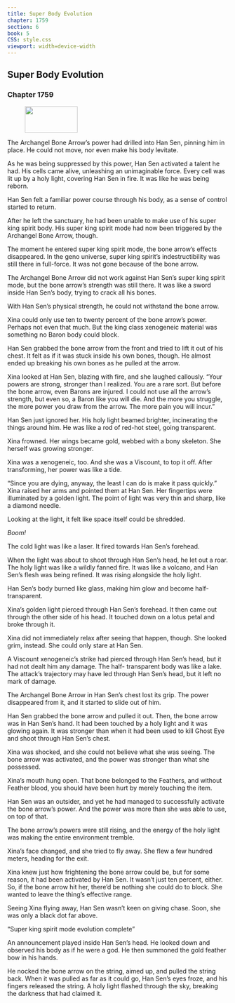 ```yaml
---
title: Super Body Evolution
chapter: 1759
section: 6
book: 5
CSS: style.css
viewport: width=device-width
---
```


## Super Body Evolution

### Chapter 1759

<figure>
	<img src="../Images/gem.gif" alt="" id="gem" width="120" height="60" />
</figure>

The Archangel Bone Arrow’s power had drilled into Han Sen, pinning him in place. He could not move, nor even make his body levitate.

As he was being suppressed by this power, Han Sen activated a talent he had. His cells came alive, unleashing an unimaginable force. Every cell was lit up by a holy light, covering Han Sen in fire. It was like he was being reborn.

Han Sen felt a familiar power course through his body, as a sense of control started to return.

After he left the sanctuary, he had been unable to make use of his super king spirit body. His super king spirit mode had now been triggered by the Archangel Bone Arrow, though.

The moment he entered super king spirit mode, the bone arrow’s effects disappeared. In the geno universe, super king spirit’s indestructibility was still there in full-force. It was not gone because of the bone arrow.

The Archangel Bone Arrow did not work against Han Sen’s super king spirit mode, but the bone arrow’s strength was still there. It was like a sword inside Han Sen’s body, trying to crack all his bones.

With Han Sen’s physical strength, he could not withstand the bone arrow.

Xina could only use ten to twenty percent of the bone arrow’s power. Perhaps not even that much. But the king class xenogeneic material was something no Baron body could block.

Han Sen grabbed the bone arrow from the front and tried to lift it out of his chest. It felt as if it was stuck inside his own bones, though. He almost ended up breaking his own bones as he pulled at the arrow.

Xina looked at Han Sen, blazing with fire, and she laughed callously. “Your powers are strong, stronger than I realized. You are a rare sort. But before the bone arrow, even Barons are injured. I could not use all the arrow’s strength, but even so, a Baron like you will die. And the more you struggle, the more power you draw from the arrow. The more pain you will incur.”

Han Sen just ignored her. His holy light beamed brighter, incinerating the things around him. He was like a rod of red-hot steel, going transparent.

Xina frowned. Her wings became gold, webbed with a bony skeleton. She herself was growing stronger.

Xina was a xenogeneic, too. And she was a Viscount, to top it off. After transforming, her power was like a tide.

“Since you are dying, anyway, the least I can do is make it pass quickly.” Xina raised her arms and pointed them at Han Sen. Her fingertips were illuminated by a golden light. The point of light was very thin and sharp, like a diamond needle.

Looking at the light, it felt like space itself could be shredded.

*Boom!*

The cold light was like a laser. It fired towards Han Sen’s forehead.

When the light was about to shoot through Han Sen’s head, he let out a roar. The holy light was like a wildly fanned fire. It was like a volcano, and Han Sen’s flesh was being refined. It was rising alongside the holy light.

Han Sen’s body burned like glass, making him glow and become half-transparent.

Xina’s golden light pierced through Han Sen’s forehead. It then came out through the other side of his head. It touched down on a lotus petal and broke through it.

Xina did not immediately relax after seeing that happen, though. She looked grim, instead. She could only stare at Han Sen.

A Viscount xenogeneic’s strike had pierced through Han Sen’s head, but it had not dealt him any damage. The half- transparent body was like a lake. The attack’s trajectory may have led through Han Sen’s head, but it left no mark of damage.

The Archangel Bone Arrow in Han Sen’s chest lost its grip. The power disappeared from it, and it started to slide out of him.

Han Sen grabbed the bone arrow and pulled it out. Then, the bone arrow was in Han Sen’s hand. It had been touched by a holy light and it was glowing again. It was stronger than when it had been used to kill Ghost Eye and shoot through Han Sen’s chest.

Xina was shocked, and she could not believe what she was seeing. The bone arrow was activated, and the power was stronger than what she possessed.

Xina’s mouth hung open. That bone belonged to the Feathers, and without Feather blood, you should have been hurt by merely touching the item.

Han Sen was an outsider, and yet he had managed to successfully activate the bone arrow’s power. And the power was more than she was able to use, on top of that.

The bone arrow’s powers were still rising, and the energy of the holy light was making the entire environment tremble.

Xina’s face changed, and she tried to fly away. She flew a few hundred meters, heading for the exit.

Xina knew just how frightening the bone arrow could be, but for some reason, it had been activated by Han Sen. It wasn’t just ten percent, either. So, if the bone arrow hit her, there’d be nothing she could do to block. She wanted to leave the thing’s effective range.

Seeing Xina flying away, Han Sen wasn’t keen on giving chase. Soon, she was only a black dot far above.

“Super king spirit mode evolution complete”

An announcement played inside Han Sen’s head. He looked down and observed his body as if he were a god. He then summoned the gold feather bow in his hands.

He nocked the bone arrow on the string, aimed up, and pulled the string back. When it was pulled as far as it could go, Han Sen’s eyes froze, and his fingers released the string. A holy light flashed through the sky, breaking the darkness that had claimed it.
